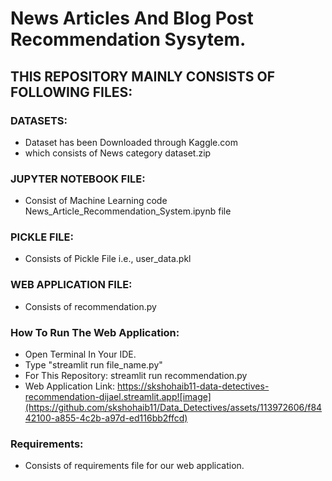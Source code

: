 # News Articles And Blog Post Recommendation Sysytem.

## THIS REPOSITORY MAINLY CONSISTS OF FOLLOWING FILES:

### DATASETS:
- Dataset has been Downloaded through Kaggle.com
- which consists of News category dataset.zip

### JUPYTER NOTEBOOK FILE:
- Consist of Machine Learning code News_Article_Recommendation_System.ipynb file

### PICKLE FILE:
- Consists of Pickle File i.e., user_data.pkl

### WEB APPLICATION FILE:
- Consists of recommendation.py

### How To Run The Web Application:
- Open Terminal In Your IDE.
- Type "streamlit run file_name.py"
- For This Repository: streamlit run recommendation.py
- Web Application Link: https://skshohaib11-data-detectives-recommendation-dijael.streamlit.app![image](https://github.com/skshohaib11/Data_Detectives/assets/113972606/f8442100-a855-4c2b-a97d-ed116bb2ffcd)

### Requirements:
- Consists of requirements file for our web application.
